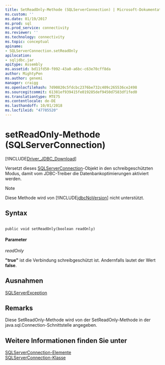 ```yaml
---
title: SetReadOnly-Methode (SQLServerConnection) | Microsoft-Dokumentation
ms.custom: ''
ms.date: 01/19/2017
ms.prod: sql
ms.prod_service: connectivity
ms.reviewer: ''
ms.technology: connectivity
ms.topic: conceptual
apiname:
- SQLServerConnection.setReadOnly
apilocation:
- sqljdbc.jar
apitype: Assembly
ms.assetid: bd11fd50-f092-43a0-a6bc-c63e70cff8da
author: MightyPen
ms.author: genemi
manager: craigg
ms.openlocfilehash: 7d90820c5fdcbc2376be732c409c265536ce2498
ms.sourcegitcommit: 61381ef939415fe019285def9450d7583df1fed0
ms.translationtype: MTE75
ms.contentlocale: de-DE
ms.lasthandoff: 10/01/2018
ms.locfileid: "47785520"
---
```

# <a name="setreadonly-method-sqlserverconnection"></a>setReadOnly-Methode (SQLServerConnection)
[!INCLUDE[Driver_JDBC_Download](../../../includes/driver_jdbc_download.md)]

  Versetzt dieses [SQLServerConnection](../../../connect/jdbc/reference/sqlserverconnection-class.md)-Objekt in den schreibgeschützten Modus, damit vom JDBC-Treiber die Datenbankoptimierungen aktiviert werden.  
  
> [!NOTE]  
>  Diese Methode wird von [!INCLUDE[jdbcNoVersion](../../../includes/jdbcnoversion_md.md)] nicht unterstützt.  
  
## <a name="syntax"></a>Syntax  
  
```  
  
public void setReadOnly(boolean readOnly)  
```  
  
#### <a name="parameters"></a>Parameter  
 *readOnly*  
  
 **"true"** ist die Verbindung schreibgeschützt ist. Andernfalls lautet der Wert **false**.  
  
## <a name="exceptions"></a>Ausnahmen  
 [SQLServerException](../../../connect/jdbc/reference/sqlserverexception-class.md)  
  
## <a name="remarks"></a>Remarks  
 Diese SetReadOnly-Methode wird von der SetReadOnly-Methode in der java.sql.Connection-Schnittstelle angegeben.  
  
## <a name="see-also"></a>Weitere Informationen finden Sie unter  
 [SQLServerConnection-Elemente](../../../connect/jdbc/reference/sqlserverconnection-members.md)   
 [SQLServerConnection-Klasse](../../../connect/jdbc/reference/sqlserverconnection-class.md)  
  
  
